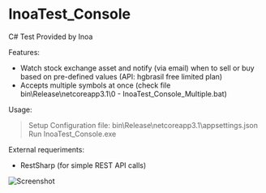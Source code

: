 # InoaTest_Console

C# Test Provided by Inoa

Features:
- Watch stock exchange asset and notify (via email) when to sell or buy based on pre-defined values (API: hgbrasil free limited plan)
- Accepts multiple symbols at once (check file bin\Release\netcoreapp3.1\0 - InoaTest_Console_Multiple.bat)

Usage:
> Setup Configuration file: bin\Release\netcoreapp3.1\appsettings.json
> Run InoaTest_Console.exe

External requeriments:
- RestSharp (for simple REST API calls)

![Screenshot](https://i.ibb.co/qRQQXrW/Screenshot-1.png)
